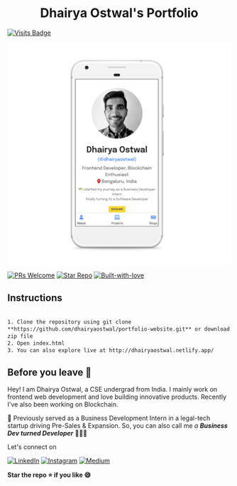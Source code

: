 <h1 align="center">Dhairya Ostwal's Portfolio</h1>

[![Visits Badge](https://badges.pufler.dev/visits/dhairyaostwal/portfolio-website)](https://github.com/dhairyaostwal/portfolio-website/)
  
  <img align="center" src="./portfolio.png">
<br></h3>

[![PRs Welcome](https://img.shields.io/badge/PRs-Welcome-brightyellow?&style=for-the-badge)](https://github.com/dhairyaostwal/portfolio-website/pulls)
[![Star Repo](https://img.shields.io/badge/Star--Repo-Thanks-ffc30b?&style=for-the-badge)](https://github.com/dhairyaostwal/portfolio-website/stargazers)
[![Built-with-love](https://img.shields.io/badge/built--with-&hearts;-e11584?&style=for-the-badge)](https://github.com/dhairyaostwal/portfolio-website/blob/master/README.md#before-you-leave-)


## Instructions

```

1. Clone the repository using git clone **https://github.com/dhairyaostwal/portfolio-website.git** or download zip file
2. Open index.html
3. You can also explore live at http://dhairyaostwal.netlify.app/

```

## Before you leave 🥺

Hey! I am Dhairya Ostwal, a CSE undergrad from India. I mainly work on frontend web development and love building innovative products. Recently I've also been working on Blockchain.

🌱 Previously served as a Business Development Intern in a legal-tech startup driving Pre-Sales & Expansion. So, you can also call me *a **Business Dev turned Developer*** 👨🏻‍💻

Let's connect on 

[![LinkedIn](https://img.shields.io/badge/-linkedin-blue?style=for-the-badge&logo=linkedin)](https://www.linkedin.com/in/dhairyaostwal/) [![Instagram](https://img.shields.io/badge/instagram-%23E4405F.svg?&style=for-the-badge&logo=instagram&logoColor=white)](https://www.instagram.com/dhairyaostwal/) [![Medium](https://img.shields.io/badge/-medium-black?style=for-the-badge&logo=medium)](https://medium.com/@dhairyaostwal)


**Star the repo ⭐️ if you like 😄**

